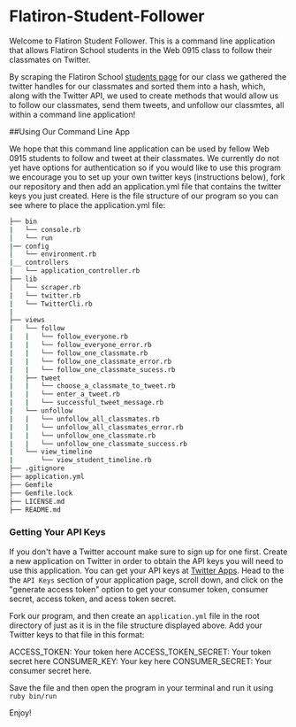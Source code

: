 # Flatiron-Student-Follower

Welcome to Flatiron Student Follower. This is a command line application that allows Flatiron School students in the Web 0915 class to follow their classmates on Twitter. 

By scraping the Flatiron School [students page](https://learn-co-students.github.io/deploy-on-day-1-web-0915/) for our class we gathered the twitter handles for our classmates and sorted them into a hash, which, along with the Twitter API, we used to create methods that would allow us to follow our classmates, send them tweets, and unfollow our classmtes, all within a command line application!

##Using Our Command Line App

We hope that this command line application can be used by fellow Web 0915 students to follow and tweet at their classmates. We currently do not yet have options for authentication so if you would like to use this program we encourage you to set up your own twitter keys (instructions below), fork our repository and then add an application.yml file that contains the twitter keys you just created. Here is the file structure of our program so you can see where to place the application.yml file:

```bash
├── bin
|	└── console.rb
│   └── run
|── config
│   └── environment.rb
|__ controllers
|   └── application_controller.rb
├── lib
│   └── scraper.rb
|   └── twitter.rb
|   └── TwitterCli.rb
|
├── views
|   └── follow
|   |	└── follow_everyone.rb
|   |	└── follow_everyone_error.rb
|   |	└── follow_one_classmate.rb
|   |	└── follow_one_classmate_error.rb
|   |	└── follow_one_classmate_sucess.rb
|   ├── tweet
|   |	└── choose_a_classmate_to_tweet.rb
|   |	└── enter_a_tweet.rb
|   |	└── successful_tweet_message.rb
|   └── unfollow
|   |	└── unfollow_all_classmates.rb
|   |	└── unfollow_all_classmates_error.rb
|   |	└── unfollow_one_classmate.rb
|   |	└── unfollow_one_classmate_success.rb
|   └── view_timeline
|    	└── view_student_timeline.rb
├── .gitignore
├── application.yml
├── Gemfile
├── Gemfile.lock
├── LICENSE.md
├── README.md
```

### Getting Your API Keys

If you don't have a Twitter account make sure to sign up for one first. Create a new application on Twitter in order to obtain the API keys you will need to use this application. You can get your API keys at [Twitter Apps](https://apps.twitter.com/). Head to the the `API Keys` section of your application page, scroll down, and click on the "generate access token" option to get your consumer token, consumer secret, access token, and acess token secret.

Fork our program, and then create an `application.yml` file in the root directory of just as it is in the file structure displayed above. Add your Twitter keys to that file in this format:

ACCESS_TOKEN: Your token here
ACCESS_TOKEN_SECRET: Your token secret here
CONSUMER_KEY: Your key here
CONSUMER_SECRET: Your consumer secret here.

Save the file and then open the program in your terminal and run it using `ruby bin/run`

Enjoy!